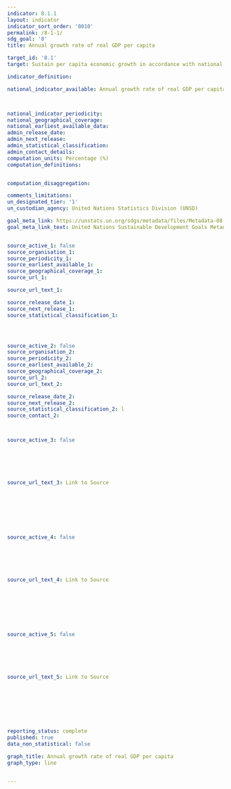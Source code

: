 ```yaml
---
indicator: 8.1.1
layout: indicator
indicator_sort_order: '0010'
permalink: /8-1-1/
sdg_goal: '8'
title: Annual growth rate of real GDP per capita

target_id: '8.1'
target: Sustain per capita economic growth in accordance with national circumstances and, in particular, at least 7 per cent gross domestic product growth per annum in the least developed countries

indicator_definition:

national_indicator_available: Annual growth rate of real GDP per capita



national_indicator_periodicity:
national_geographical_coverage:
national_earliest_available_data:
admin_release_date:
admin_next_release:
admin_statistical_classification:  
admin_contact_details:
computation_units: Percentage (%) 
computation_definitions:


computation_disaggregation:  

comments_limitations:
un_designated_tier: '1'
un_custodian_agency: United Nations Statistics Division (UNSD)

goal_meta_link: https://unstats.un.org/sdgs/metadata/files/Metadata-08-01-01.pdf
goal_meta_link_text: United Nations Sustainable Development Goals Metadata (PDF 232KB)


source_active_1: false
source_organisation_1:
source_periodicity_1:
source_earliest_available_1:
source_geographical_coverage_1:
source_url_1:

source_url_text_1:

source_release_date_1:
source_next_release_1:
source_statistical_classification_1:




source_active_2: false
source_organisation_2:
source_periodicity_2:
source_earliest_available_2:
source_geographical_coverage_2:
source_url_2:
source_url_text_2:

source_release_date_2:
source_next_release_2:
source_statistical_classification_2: l
source_contact_2:



source_active_3: false






source_url_text_3: Link to Source








source_active_4: false






source_url_text_4: Link to Source








source_active_5: false






source_url_text_5: Link to Source








reporting_status: complete
published: true
data_non_statistical: false

graph_title: Annual growth rate of real GDP per capita
graph_type: line


---
```

